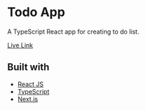# Todo App

A TypeScript React app for creating to do list.

[Live Link](https://todo-app-utoker.vercel.app/)

## Built with

- [React JS](https://reactjs.org/)
- [TypeScript](https://www.typescriptlang.org/)
- [Next.js](https://nextjs.org/)
